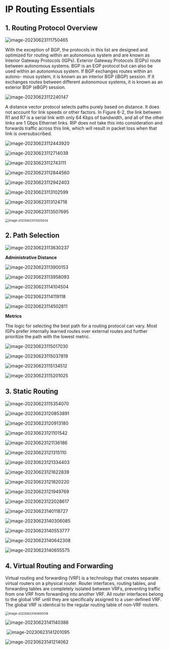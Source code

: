 # **IP Routing Essentials**

## 1. **Routing Protocol Overview**

![image-20230623111750465](images/image-20230623111750465.png)

With the exception of BGP, the protocols in this list are designed and optimized for routing within an autonomous system and are known as Interior Gateway Protocols (IGPs). Exterior Gateway Protocols (EGPs) route between autonomous systems. BGP is an EGP protocol but can also be used within an autonomous system. If BGP exchanges routes within an autono- mous system, it is known as an interior BGP (iBGP) session. If it exchanges routes between different autonomous systems, it is known as an exterior BGP (eBGP) session.

![image-20230623112240147](images/image-20230623112240147.png)

A distance vector protocol selects paths purely based on distance. It does not account for link speeds or other factors. In Figure 6-2, the link between R1 and R7 is a serial link with only 64 Kbps of bandwidth, and all of the other links are 1 Gbps Ethernet links. RIP does not take this into consideration and forwards traffic across this link, which will result in packet loss when that link is oversubscribed.

![image-20230623112443920](images/image-20230623112443920.png)

![image-20230623112714039](images/image-20230623112714039.png)

![image-20230623112743111](images/image-20230623112743111.png)

![image-20230623112844560](images/image-20230623112844560.png)

![image-20230623112942403](images/image-20230623112942403.png)

![image-20230623113102599](images/image-20230623113102599.png)

![image-20230623113124718](images/image-20230623113124718.png)

![image-20230623113507695](images/image-20230623113507695.png)

<img src="images/image-20230623113525034.png" alt="image-20230623113525034" style="zoom: 67%;" />

## 2. **Path Selection**

![image-20230623113630237](images/image-20230623113630237.png)

**Administrative Distance**

![image-20230623113900153](images/image-20230623113900153.png)

![image-20230623113958093](images/image-20230623113958093.png)

![image-20230623114104504](images/image-20230623114104504.png)

![image-20230623114119118](images/image-20230623114119118.png)

![image-20230623114502811](images/image-20230623114502811.png)

**Metrics**

The logic for selecting the best path for a routing protocol can vary. Most IGPs prefer internally learned routes over external routes and further prioritize the path with the lowest metric.

![image-20230623115017030](images/image-20230623115017030.png)

![image-20230623115037819](images/image-20230623115037819.png)

![image-20230623115134512](images/image-20230623115134512.png)

![image-20230623115201025](images/image-20230623115201025.png)

## 3. **Static Routing**

![image-20230623115354070](images/image-20230623115354070.png)

![image-20230623120853891](images/image-20230623120853891.png)

![image-20230623120913180](images/image-20230623120913180.png)

![image-20230623121101542](images/image-20230623121101542.png)

![image-20230623121136186](images/image-20230623121136186.png)

![image-20230623121315110](images/image-20230623121315110.png)

![image-20230623121334403](images/image-20230623121334403.png)

![image-20230623121622839](images/image-20230623121622839.png)

![image-20230623121820220](images/image-20230623121820220.png)

![image-20230623121949769](images/image-20230623121949769.png)

![image-20230623122028617](images/image-20230623122028617.png)

![image-20230623140118727](images/image-20230623140118727.png)

![image-20230623140306085](images/image-20230623140306085.png)

![image-20230623140553777](images/image-20230623140553777.png)

![image-20230623140642308](images/image-20230623140642308.png)

![image-20230623140655575](images/image-20230623140655575.png)

## 4. **Virtual Routing and Forwarding**

Virtual routing and forwarding (VRF) is a technology that creates separate virtual routers on a physical router. Router interfaces, routing tables, and forwarding tables are completely isolated between VRFs, preventing traffic from one VRF from forwarding into another VRF. All router interfaces belong to the global VRF until they are specifically assigned to a user-defined VRF. The global VRF is identical to the regular routing table of non-VRF routers.

<img src="images/image-20230623140950018.png" alt="image-20230623140950018" style="zoom:67%;" />

![image-20230623141140386](images/image-20230623141140386.png)

 ![image-20230623141201095](images/image-20230623141201095.png)

![image-20230623141214062](images/image-20230623141214062.png)
